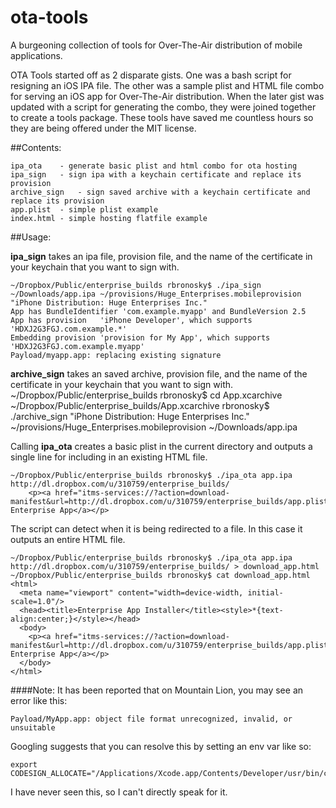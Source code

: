 ota-tools
======

A burgeoning collection of tools for Over-The-Air distribution of mobile applications.

OTA Tools started off as 2 disparate gists. One was a bash script for resigning
an iOS IPA file. The other was a sample plist and HTML file combo for serving an
iOS app for Over-The-Air distribution. When the later gist was updated with a
script for generating the combo, they were joined together to create a tools
package. These tools have saved me countless hours so they are being offered
under the MIT license.

##Contents:

    ipa_ota    - generate basic plist and html combo for ota hosting
    ipa_sign   - sign ipa with a keychain certificate and replace its provision
    archive_sign   - sign saved archive with a keychain certificate and replace its provision
    app.plist  - simple plist example
    index.html - simple hosting flatfile example

##Usage:

**ipa_sign** takes an ipa file, provision file, and the name of the certificate in your keychain that you want to sign with.

    ~/Dropbox/Public/enterprise_builds rbronosky$ ./ipa_sign ~/Downloads/app.ipa ~/provisions/Huge_Enterprises.mobileprovision "iPhone Distribution: Huge Enterprises Inc."
    App has BundleIdentifier 'com.example.myapp' and BundleVersion 2.5
    App has provision   'iPhone Developer', which supports 'HDXJ2G3FGJ.com.example.*'
    Embedding provision 'provision for My App', which supports 'HDXJ2G3FGJ.com.example.myapp'
    Payload/myapp.app: replacing existing signature

**archive_sign** takes an saved archive, provision file, and the name of the certificate in your keychain that you want to sign with.
    ~/Dropbox/Public/enterprise_builds rbronosky$ cd App.xcarchive
    ~/Dropbox/Public/enterprise_builds/App.xcarchive rbronosky$ ./archive_sign "iPhone Distribution: Huge Enterprises Inc." ~/provisions/Huge_Enterprises.mobileprovision ~/Downloads/app.ipa 

Calling **ipa_ota** creates a basic plist in the current directory and outputs a single line for including in an existing HTML file.

    ~/Dropbox/Public/enterprise_builds rbronosky$ ./ipa_ota app.ipa http://dl.dropbox.com/u/310759/enterprise_builds/
        <p><a href="itms-services://?action=download-manifest&url=http://dl.dropbox.com/u/310759/enterprise_builds/app.plist">Install Enterprise App</a></p>

The script can detect when it is being redirected to a file. In this case it outputs an entire HTML file.

    ~/Dropbox/Public/enterprise_builds rbronosky$ ./ipa_ota app.ipa http://dl.dropbox.com/u/310759/enterprise_builds/ > download_app.html
    ~/Dropbox/Public/enterprise_builds rbronosky$ cat download_app.html
    <html>
      <meta name="viewport" content="width=device-width, initial-scale=1.0"/>
      <head><title>Enterprise App Installer</title><style>*{text-align:center;}</style></head>
      <body>
        <p><a href="itms-services://?action=download-manifest&url=http://dl.dropbox.com/u/310759/enterprise_builds/app.plist">Install Enterprise App</a></p>
      </body>
    </html>

####Note:
It has been reported that on Mountain Lion, you may see an error like this:

    Payload/MyApp.app: object file format unrecognized, invalid, or unsuitable

Googling suggests that you can resolve this by setting an env var like so:

    export CODESIGN_ALLOCATE="/Applications/Xcode.app/Contents/Developer/usr/bin/codesign_allocate"

I have never seen this, so I can't directly speak for it.
